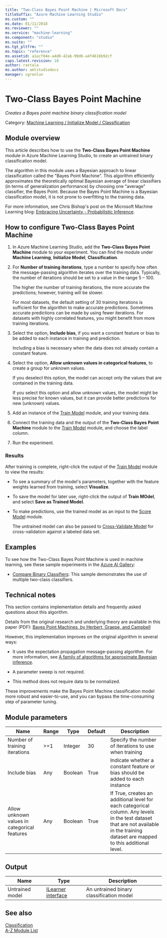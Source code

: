 ```yaml
---
title: "Two-Class Bayes Point Machine | Microsoft Docs"
titleSuffix: "Azure Machine Learning Studio"
ms.custom: ""
ms.date: 01/11/2018
ms.reviewer: ""
ms.service: "machine-learning"
ms.component: "studio"
ms.suite: ""
ms.tgt_pltfrm: ""
ms.topic: "reference"
ms.assetid: a1acf84e-a4d0-42ab-99d6-a4f4616b92cf
caps.latest.revision: 18
author: rastala
ms.author: amlstudiodocs
manager: cgronlun
---
```

# Two-Class Bayes Point Machine
*Creates a Bayes point machine binary classification model*  
  
 Category: [Machine Learning / Initialize Model / Classification](machine-learning-initialize-model-classification.md)  
  
## Module overview  

This article describes how to use the **Two-Class Bayes Point Machine** module in Azure Machine Learning Studio, to create an untrained binary classification model.

The algorithm in this module uses a Bayesian approach to linear classification called the "Bayes Point Machine". This algorithm efficiently approximates the theoretically optimal Bayesian average of linear classifiers (in terms of generalization performance) by choosing one "average" classifier, the Bayes Point. Because the Bayes Point Machine is a Bayesian classification model, it is not prone to overfitting to the training data.

For more information, see Chris Bishop's post on the Microsoft Machine Learning blog: [Embracing Uncertainty - Probabilistic Inference](http://blogs.technet.com/b/machinelearning/archive/2014/10/30/embracing-uncertainty-probabilistic-inference.aspx).
  
## How to configure Two-Class Bayes Point Machine
  
1.  In Azure Machine Learning Studio, add the **Two-Class Bayes Point Machine** module to your experiment. You can find the module under **Machine Learning**, **Initialize Model**, **Classification**.
  
2. For **Number of training iterations**, type a number to specify how often the message-passing algorithm iterates over the training data. Typically, the number of iterations should be set to a value in the range 5 – 100.

    The higher the number of training iterations, the more accurate the predictions; however, training will be slower.  
  
    For most datasets, the default setting of 30 training iterations is sufficient for the algorithm to make accurate predictions. Sometimes accurate predictions can be made by using fewer iterations. For datasets with highly correlated features, you might benefit from more training iterations. 
  
3.  Select the option, **Include bias**, if you want a constant feature or bias to be added to each instance in training and prediction.  
  
     Including a bias is necessary when the data does not already contain a constant feature.  
  
4.  Select the option, **Allow unknown values in categorical features**, to create a group for unknown values.
  
     If you deselect this option, the model can accept only the values that are contained in the training data.
     
     If you select this option and allow unknown values, the model might be less precise for known values, but it can provide better predictions for new (unknown) values.
  
5.  Add an instance of the [Train Model](train-model.md) module, and your training data.  

6. Connect the training data and the output of the **Two-Class Bayes Point Machine** module to the [Train Model](train-model.md) module, and choose the label column. 
  
7.  Run the experiment.
  
### Results

After training is complete, right-click the output of the [Train Model](train-model.md) module to view the results:

+ To see a summary of the model's parameters, together with the feature weights learned from training,  select **Visualize**.
+ To save the model for later use, right-click the output of **Train MOdel**, and select **Save as Trained Model**.
+ To make predictions, use the trained model as an input to the [Score Model](score-model.md) module. 
    
    The untrained model can also be passed to [Cross-Validate Model](cross-validate-model.md) for cross-validation against a labeled data set.  
  
## Examples 

To see how the Two-Class Bayes Point Machine is used in machine learning, see these sample experiments in the [Azure AI Gallery](https://gallery.cortanaintelligence.com/):  
  
-  [Compare Binary Classifiers](http://go.microsoft.com/fwlink/?LinkId=525729): This sample demonstrates the use of multiple two-class classifiers.  

##   Technical notes

This section contains implementation details and frequently asked questions about this algorithm.

Details from the original research and underlying theory are available in this paper (PDF): [Bayes Point Machines, by Herbert, Graepe, and Campbell](http://www.jmlr.org/papers/volume1/herbrich01a/herbrich01a.pdf)  

However, this implementation improves on the original algorithm in several ways:

+ It uses the expectation propagation message-passing algorithm. For more information, see [A family of algorithms for approximate Bayesian inference](http://go.microsoft.com/fwlink/?LinkId=511015).  

+ A parameter sweep is not required.

+ This method does not require data to be normalized.  
  
These improvements make the Bayes Point Machine classification model more robust and easier-to-use, and you can bypass the time-consuming step of parameter tuning.

##  Module parameters  
  
|Name|Range|Type|Default|Description|  
|----------|-----------|----------|-------------|-----------------|  
|Number of training iterations|>=1|Integer|30|Specify the number of iterations to use when training|  
|Include bias|Any|Boolean|True|Indicate whether a constant feature or bias should be added to each instance|  
|Allow unknown values in categorical features|Any|Boolean|True|If True, creates an additional level for each categorical column. Any levels in the test dataset that are not available in the training dataset are mapped to this additional level.|  
  
##  Output  
  
|Name|Type|Description|  
|----------|----------|-----------------|  
|Untrained model|[ILearner interface](ilearner-interface.md)|An untrained binary classification model|  
  
## See also  
 [Classification](machine-learning-initialize-model-classification.md)   
 [A-Z Module List](a-z-module-list.md)